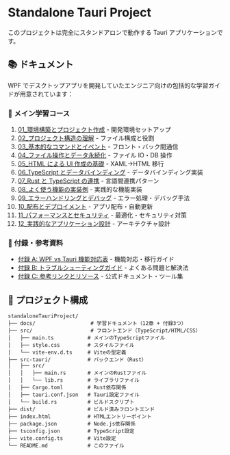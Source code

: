 # Standalone Tauri Project

このプロジェクトは完全にスタンドアロンで動作する Tauri アプリケーションです。

## 📚 ドキュメント

WPF でデスクトップアプリを開発していたエンジニア向けの包括的な学習ガイドが用意されています：

### 🎯 メイン学習コース

1. [01\_環境構築とプロジェクト作成](./docs/01_環境構築とプロジェクト作成.md) - 開発環境セットアップ
2. [02\_プロジェクト構造の理解](./docs/02_プロジェクト構造の理解.md) - ファイル構成と役割
3. [03\_基本的なコマンドとイベント](./docs/03_基本的なコマンドとイベント.md) - フロント・バック間通信
4. [04\_ファイル操作とデータ永続化](./docs/04_ファイル操作とデータ永続化.md) - ファイル IO・DB 操作
5. [05_HTML による UI 作成の基礎](./docs/05_HTMLによるUI作成の基礎.md) - XAML→HTML 移行
6. [06_TypeScript とデータバインディング](./docs/06_TypeScriptとデータバインディング.md) - データバインディング実装
7. [07_Rust と TypeScript の連携](./docs/07_RustとTypeScriptの連携.md) - 言語間連携パターン
8. [08\_よく使う機能の実装例](./docs/08_よく使う機能の実装例.md) - 実践的な機能実装
9. [09\_エラーハンドリングとデバッグ](./docs/09_エラーハンドリングとデバッグ.md) - エラー処理・デバッグ手法
10. [10\_配布とデプロイメント](./docs/10_配布とデプロイメント.md) - アプリ配布・自動更新
11. [11\_パフォーマンスとセキュリティ](./docs/11_パフォーマンスとセキュリティ.md) - 最適化・セキュリティ対策
12. [12\_実践的なアプリケーション設計](./docs/12_実践的なアプリケーション設計.md) - アーキテクチャ設計

### 📖 付録・参考資料

-   [付録 A: WPF vs Tauri 機能対応表](./docs/付録A_WPF_vs_Tauri機能対応表.md) - 機能対応・移行ガイド
-   [付録 B: トラブルシューティングガイド](./docs/付録B_トラブルシューティングガイド.md) - よくある問題と解決法
-   [付録 C: 参考リンクとリソース](./docs/付録C_参考リンクとリソース.md) - 公式ドキュメント・ツール集

## 📁 プロジェクト構成

```
standaloneTauriProject/
├── docs/                  # 学習ドキュメント（12章 + 付録3つ）
├── src/                   # フロントエンド（TypeScript/HTML/CSS）
│   ├── main.ts           # メインのTypeScriptファイル
│   ├── style.css         # スタイルファイル
│   └── vite-env.d.ts     # Viteの型定義
├── src-tauri/            # バックエンド（Rust）
│   ├── src/
│   │   ├── main.rs       # メインのRustファイル
│   │   └── lib.rs        # ライブラリファイル
│   ├── Cargo.toml        # Rust依存関係
│   ├── tauri.conf.json   # Tauri設定ファイル
│   └── build.rs          # ビルドスクリプト
├── dist/                 # ビルド済みフロントエンド
├── index.html            # HTMLエントリーポイント
├── package.json          # Node.js依存関係
├── tsconfig.json         # TypeScript設定
├── vite.config.ts        # Vite設定
└── README.md             # このファイル
```
